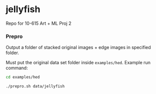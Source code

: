 # jellyfish
Repo for 10-615 Art + ML Proj 2

### Prepro
Output a folder of stacked original images + edge images in specified folder. 

Must put the original data set folder inside `examples/hed`. Example run command:
```bash
cd examples/hed
```
```bash
./prepro.sh data/jellyfish
```
